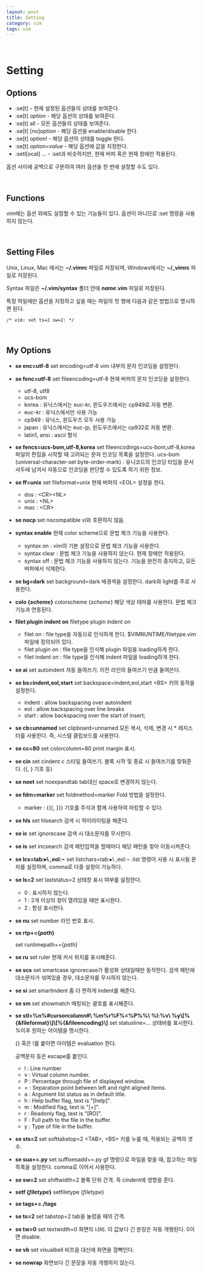```yaml
---
layout: post
title: Setting
category: vim
tags: vim
---
```


&nbsp;

# Setting

## Options

- :se[t] - 현재 설정된 옵션들의 상태를 보여준다.
- :se[t] *option* - 해당 옵션의 상태를 보여준다.
- :se[t] all - 모든 옵션들의 상태를 보여준다.
- :se[t] \[no]*option* - 해당 옵션을 enable/disable 한다.
- :se[t] *option*! - 해당 옵션의 상태를 toggle 한다.
- :se[t] *option*=*value* - 해당 옵션에 값을 지정한다.
- :setl[ocal] ... - :set과 비슷하지만, 현재 버퍼 혹은 현재 창에만 적용된다.

옵션 사이에 공백으로 구분하여 여러 옵션을 한 번에 설정할 수도 있다.

&nbsp;

## Functions

vim에는 옵션 외에도 설정할 수 있는 기능들이 있다. 옵션이 아니므로 :set 명령을 사용하지 않는다.

&nbsp;

## Setting Files

Unix, Linux, Mac 에서는 **~/.vimrc** 파일로 저장되며, Windows에서는 **~/_vimrc** 파일로 저장된다.

Syntax 파일은 **~/.vim/syntax** 폴더 안에 ***name*.vim** 파일로 저장된다.

특정 파일에만 옵션을 지정하고 싶을 때는 파일의 첫 행에 다음과 같은 방법으로 명시하면 된다.

```vim
/* vim: set ts=2 sw=2: */
```

&nbsp;

## My Options

- **se enc=utf-8**
  set encoding=utf-8
  vim 내부의 문자 인코딩을 설정한다.

- **se fenc=utf-8**
  set fileencoding=utf-8
  현재 버퍼의 문자 인코딩을 설정한다.
  - utf-8, utf8
  - ucs-bom
  - korea : 유닉스에서는 euc-kr, 윈도우즈에서는 cp949로 자동 변환.
  - euc-kr : 유닉스에서만 사용 가능
  - cp949 : 유닉스, 윈도우즈 모두 사용 가능
  - japan : 유닉스에서는 euc-jp, 윈도우즈에서는 cp932로 자동 변환.
  - latin1, ansi : ascii 형식

- **se fencs=ucs-bom,utf-8,korea**
  set fileencodings=ucs-bom,utf-8,korea
  파일의 편집을 시작할 때 고려되는 문자 인코딩 목록을 설정한다.
  ucs-bom (universal-character-set byte-order-mark) : 유니코드의 인코딩 타입을 문서 서두에 남겨서 자동으로 인코딩을 판단할 수 있도록 하기 위한 정보.

- **se ff=unix**
  set fileformat=unix
  현재 버퍼의 \<EOL> 설정을 한다.
  - dos : \<CR>\<NL>
  - unix : \<NL>
  - mac : \<CR>

- **se nocp**
  set nocompatible
  vi와 호환하지 않음.

- **syntax enable**
  현재 color scheme으로 문법 체크 기능을 사용한다.
  - syntax on : vim의 기본 설정으로 문법 체크 기능을 사용한다.
  - syntax clear : 문법 체크 기능을 사용하지 않는다. 현재 창에만 적용된다.
  - syntax off : 문법 체크 기능을 사용하지 않는다. 기능을 완전히 중지하고, 모든 버퍼에서 삭제한다.

- **se bg=dark**
  set background=dark
  배경색을 설정한다. dark와 light를 주로 사용한다.

- **colo {*scheme*}**
  colorscheme {*scheme*}
  해당 색상 테마를 사용한다. 문법 체크 기능과 연동된다.

- **filet plugin indent on**
  filetype plugin indent on
  - filet on : file type을 자동으로 인식하게 한다. $VIMRUNTIME/filetype.vim 파일에 정의되어 있다.
  - filet plugin on : file type을 인식해 plugin 파일을 loading하게 한다.
  - filet indent on : file type을 인식해 indent 파일을 loading하게 한다.

- **se ai**
  set autoindent
  자동 들여쓰기. 이전 라인의 들여쓰기 만큼 들여쓴다.

- **se bs=indent,eol,start**
  set backspace=indent,eol,start
  \<BS> 키의 동작을 설정한다.
  - indent : allow backspacing over autoindent
  - eol : allow backspacing over line breaks
  - start : allow backspacing over the start of insert;

- **se cb=unnamed**
  set clipboard=unnamed
  모든 복사, 삭제, 변경 시 * 레지스터를 사용한다. 즉, 시스템 클립보드를 사용한다.

- **se cc=80**
  set colorcolumn=80
  print margin 표시.

- **se cin**
  set cindent
  c 스타일 들여쓰기. 블록 시작 및 종료 시 들여쓰기를 맞춰준다. ({, } 기호 등)

- **se noet**
  set noexpandtab
  tab대신 space로 변경하지 않는다.

- **se fdm=marker**
  set foldmethod=marker
  Fold 방법을 설정한다.
  - marker : {{{, }}} 기호를 주석과 함께 사용하여 마킹할 수 있다.

- **se hls**
  set hlsearch
  검색 시 하이라이팅을 해준다.

- **se ic**
  set ignorecase
  검색 시 대소문자를 무시한다.

- **se is**
  set incsearch
  검색 패턴입력을 할때마다 해당 패턴을 찾아 이동시켜준다.

- **se lcs=tab:▸\ ,eol:¬**
  set listchars=tab:▸\ ,eol:¬
  :list 명령어 사용 시 표시될 문자를 설정하며, comma로 다중 설정이 가능하다.

- **se ls=2**
  set laststatus=2
  상태창 표시 여부를 설정한다.
  - 0 : 표시하지 않는다.
  - 1 : 2개 이상의 창이 열려있을 때만 표시한다.
  - 2 : 항상 표시한다.

- **se nu**
  set number
  라인 번호 표시.

- **se rtp+={*path*}**

  set runtimepath+={*path*}

- **se ru**
  set ruler
  현재 커서 위치를 표시해준다.

- **se scs**
  set smartcase
  ignorecase가 활성화 상태일때만 동작한다. 검색 패턴에 대소문자가 섞여있을 경우, 대소문자를 무시하지 않는다.

- **se si**
  set smartindent
  좀 더 편하게 indent를 해준다.

- **se sm**
  set showmatch
  매칭되는 괄호를 표시해준다.

- **se stl=%n%#cursorcolumn#\ %m%r%F%=%P%%\ %l:%v\ %y\\[%{&fileformat}\\]\\[%{&fileencoding}\\]**
  set statusline=...
  상태바를 표시한다.
  %이후 원하는 아이템을 명시한다.

  {} 혹은 !를 붙이면 아이템은 evaluation 한다.

  공백문자 등은 escape를 붙인다.

  - l : Line number
  - v : Virtual column number.
  - P : Percentage through file of displayed window.
  - = : Separation point between left and right aligned items.
  - a : Argument list status as in default title.
  - h : Help buffer flag, text is "[help]".
  - m : Modified flag, text is "[+]".
  - r : Readonly flag, test is "[RO]".
  - F : Full path to the file in the buffer.
  - y : Type of file in the buffer.

- **se  sts=2**
  set softtabstop=2
  \<TAB>, \<BS> 키를 누를 때, 적용되는 공백의 갯수.

- **se sua+=.py**
  set suffixesadd+=.py
  gf 명령으로 파일을 찾을 때, 참고하는 파일 목록을 설정한다. comma로 이어서 사용한다.

- **se sw=2**
  set shiftwidth=2
  블록 단위 간격. 즉 cindent에 영향을 준다.

- **setf {*filetype*}**
  setfiletype {*filetype*}

- **se tags+=./tags**

- **se ts=2**
  set tabstop=2
  tab을 눌렀을 때의 간격.

- **se tw=0**
  set textwidth=0
  화면의 너비. 이 값보다 긴 문장은 자동 개행된다. 0이면 disable.

- **se vb**
  set visualbell
  비프음 대신에 화면을 깜빡인다.

- **se nowrap**
  화면보다 긴 문장을 자동 개행하지 않는다.
